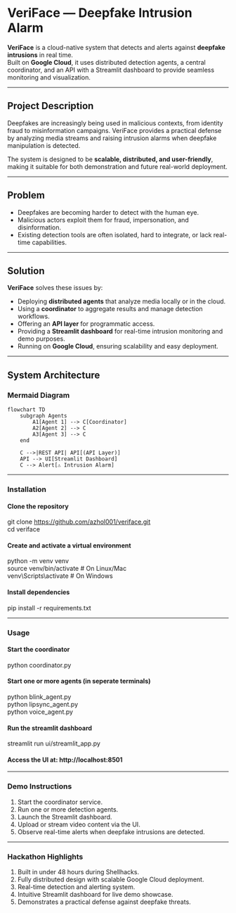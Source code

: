 # VeriFace — Deepfake Intrusion Alarm  

**VeriFace** is a cloud-native system that detects and alerts against **deepfake intrusions** in real time.  
Built on **Google Cloud**, it uses distributed detection agents, a central coordinator, and an API with a Streamlit dashboard to provide seamless monitoring and visualization.  

---

## Project Description  

Deepfakes are increasingly being used in malicious contexts, from identity fraud to misinformation campaigns. VeriFace provides a practical defense by analyzing media streams and raising intrusion alarms when deepfake manipulation is detected.  

The system is designed to be **scalable, distributed, and user-friendly**, making it suitable for both demonstration and future real-world deployment.  

---

## Problem  

- Deepfakes are becoming harder to detect with the human eye.  
- Malicious actors exploit them for fraud, impersonation, and disinformation.  
- Existing detection tools are often isolated, hard to integrate, or lack real-time capabilities.  

---

## Solution  

**VeriFace** solves these issues by:  
- Deploying **distributed agents** that analyze media locally or in the cloud.  
- Using a **coordinator** to aggregate results and manage detection workflows.  
- Offering an **API layer** for programmatic access.  
- Providing a **Streamlit dashboard** for real-time intrusion monitoring and demo purposes.  
- Running on **Google Cloud**, ensuring scalability and easy deployment.  

---

## System Architecture  

### Mermaid Diagram
```mermaid
flowchart TD
    subgraph Agents
        A1[Agent 1] --> C[Coordinator]
        A2[Agent 2] --> C
        A3[Agent 3] --> C
    end

    C -->|REST API| API[(API Layer)]
    API --> UI[Streamlit Dashboard]
    C --> Alert[⚠️ Intrusion Alarm]
```

---

### Installation

#### Clone the repository 
git clone https://github.com/azhol001/veriface.git  
cd veriface

#### Create and activate a virtual environment 
python -m venv venv  
source venv/bin/activate    # On Linux/Mac  
venv\Scripts\activate        # On Windows

#### Install dependencies 
pip install -r requirements.txt

---

### Usage

#### Start the coordinator
python coordinator.py

#### Start one or more agents (in seperate terminals)

python blink_agent.py  
python lipsync_agent.py  
python voice_agent.py


#### Run the streamlit dashboard

streamlit run ui/streamlit_app.py 

#### Access the UI at: http://localhost:8501

---

### Demo Instructions

1. Start the coordinator service.  
2. Run one or more detection agents.  
3. Launch the Streamlit dashboard.  
4. Upload or stream video content via the UI.  
5. Observe real-time alerts when deepfake intrusions are detected.

---

### Hackathon Highlights

1. Built in under 48 hours during Shellhacks.  
2. Fully distributed design with scalable Google Cloud deployment.  
3. Real-time detection and alerting system.  
4. Intuitive Streamlit dashboard for live demo showcase.  
5. Demonstrates a practical defense against deepfake threats.  
